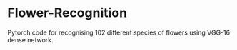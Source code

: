 # Flower-Recognition
Pytorch code for recognising 102 different species of flowers using VGG-16 dense network.
